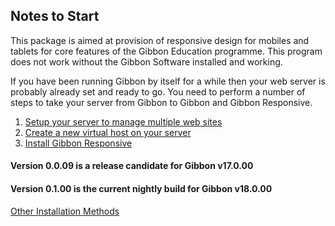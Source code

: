 ## Notes to Start
This package is aimed at provision of responsive design for mobiles and tablets for core features of the Gibbon Education programme.  This program does not work without the Gibbon Software installed and working.

If you have been running Gibbon by itself for a while then your web server is probably already set and ready to go. You need to perform a number of steps to take your server from Gibbon to Gibbon and Gibbon Responsive.

1. [Setup your server to manage multiple web sites](/Install/ApacheStandalone/)
2. [Create a new virtual host on your server](/Install/Apache-2.4/)
3. [Install Gibbon Responsive](/Install/Production/)

#### Version 0.0.09 is a release candidate for Gibbon v17.0.00
#### Version 0.1.00 is the current nightly build for Gibbon v18.0.00

[Other Installation Methods](/Start/Installation/)